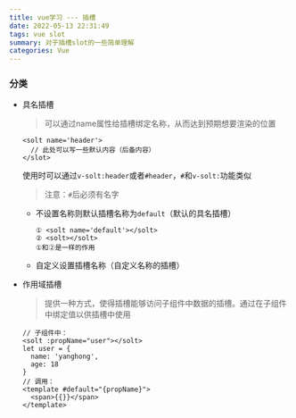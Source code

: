 ```yaml
---
title: vue学习 --- 插槽
date: 2022-05-13 22:31:49
tags: vue slot
summary: 对于插槽slot的一些简单理解
categories: Vue
---
```


### 分类

+ 具名插槽

  > 可以通过name属性给插槽绑定名称，从而达到预期想要渲染的位置
  
  ```vue
  <solt name='header'>
   	// 此处可以写一些默认内容（后备内容）
  </slot>
  ```
  
  使用时可以通过`v-solt:header`或者`#header`，`#`和`v-solt:`功能类似
  
  >  注意：`#`后必须有名字

  + 不设置名称则默认插槽名称为```default```（默认的具名插槽）

    ```vue
    ① <solt name='default'></solt>
    ② <solt></solt>
    ①和②是一样的作用
    ```

  + 自定义设置插槽名称（自定义名称的插槽）

+ 作用域插槽

  > 提供一种方式，使得插槽能够访问子组件中数据的插槽。通过在子组件中绑定值以供插槽中使用

  ```vue
  // 子组件中：
  <solt :propName="user"></solt>
  let user = {
  	name: 'yanghong',
  	age: 18
  }
  // 调用：
  <template #default="{propName}">
  	<span>{{}}</span>
  </template>
  ```

